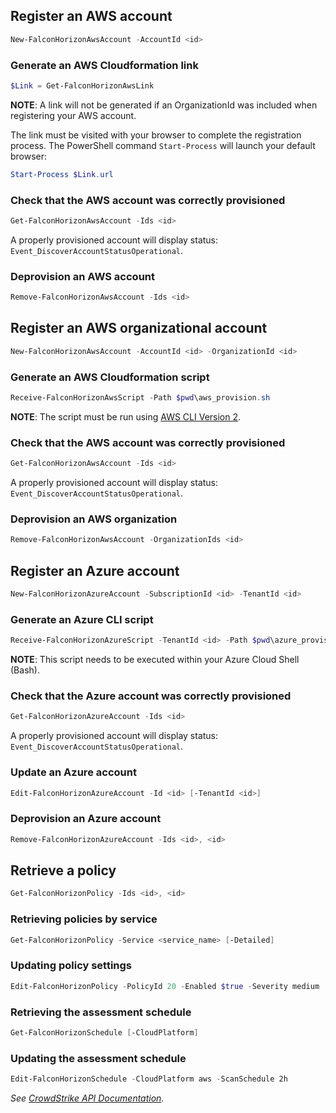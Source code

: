 ## Register an AWS account
```powershell
New-FalconHorizonAwsAccount -AccountId <id>
```
### Generate an AWS Cloudformation link
```powershell
$Link = Get-FalconHorizonAwsLink
```
**NOTE**: A link will not be generated if an OrganizationId was included when registering your AWS account.

The link must be visited with your browser to complete the registration process. The PowerShell command `Start-Process` will launch your default browser:
```powershell
Start-Process $Link.url
```
### Check that the AWS account was correctly provisioned
```powershell
Get-FalconHorizonAwsAccount -Ids <id>
```
A properly provisioned account will display status: `Event_DiscoverAccountStatusOperational`.
### Deprovision an AWS account
```powershell
Remove-FalconHorizonAwsAccount -Ids <id>
```
## Register an AWS organizational account
```powershell
New-FalconHorizonAwsAccount -AccountId <id> -OrganizationId <id>
```
### Generate an AWS Cloudformation script
```powershell
Receive-FalconHorizonAwsScript -Path $pwd\aws_provision.sh
```
**NOTE**: The script must be run using [AWS CLI Version 2](https://docs.aws.amazon.com/cli/latest/userguide/cli-chap-install.html).
### Check that the AWS account was correctly provisioned
```powershell
Get-FalconHorizonAwsAccount -Ids <id>
```
A properly provisioned account will display status: `Event_DiscoverAccountStatusOperational`.
### Deprovision an AWS organization
```powershell
Remove-FalconHorizonAwsAccount -OrganizationIds <id>
```
## Register an Azure account
```powershell
New-FalconHorizonAzureAccount -SubscriptionId <id> -TenantId <id>
```
### Generate an Azure CLI script
```powershell
Receive-FalconHorizonAzureScript -TenantId <id> -Path $pwd\azure_provision.sh
```
**NOTE**: This script needs to be executed within your Azure Cloud Shell (Bash).
### Check that the Azure account was correctly provisioned
```powershell
Get-FalconHorizonAzureAccount -Ids <id>
```
A properly provisioned account will display status: `Event_DiscoverAccountStatusOperational`.
### Update an Azure account
```powershell
Edit-FalconHorizonAzureAccount -Id <id> [-TenantId <id>]
```
### Deprovision an Azure account
```powershell
Remove-FalconHorizonAzureAccount -Ids <id>, <id>
```
## Retrieve a policy
```powershell
Get-FalconHorizonPolicy -Ids <id>, <id>
```
### Retrieving policies by service
```powershell
Get-FalconHorizonPolicy -Service <service_name> [-Detailed]
```
### Updating policy settings
```powershell
Edit-FalconHorizonPolicy -PolicyId 20 -Enabled $true -Severity medium
```
### Retrieving the assessment schedule
```powershell
Get-FalconHorizonSchedule [-CloudPlatform]
```
### Updating the assessment schedule
```powershell
Edit-FalconHorizonSchedule -CloudPlatform aws -ScanSchedule 2h
```
_See [CrowdStrike API Documentation](https://falcon.crowdstrike.com/support/documentation/137/falcon-horizon-apis)._